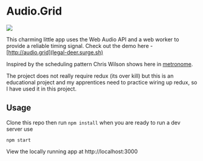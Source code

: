 # Audio.Grid

[![](https://user-images.githubusercontent.com/4499581/59201596-aae2ff00-8b92-11e9-9d70-48bd6206bed5.jpg)](legal-deer.surge.sh)

This charming little app uses the Web Audio API and a web worker to provide a reliable timing signal. Check out the demo here - [http://audio.grid](legal-deer.surge.sh)

Inspired by the scheduling pattern Chris Wilson shows here in [metronome](https://github.com/cwilso/metronome/blob/master/js/metronome.js).

The project does not really require redux (its over kill) but this is an educational project and my apprentices need to practice wiring up redux, so I have used it in this project.

## Usage

Clone this repo then run `npm install` when you are ready to run a dev server use

```
npm start
```

View the locally running app at http://localhost:3000
